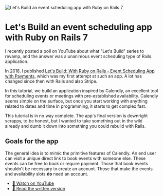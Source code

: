 ![Let's Build an event scheduling app with Ruby on Rails 7](https://f001.backblazeb2.com/file/webcrunch/event-scheduling-app-rails-7-cover.jpg)

# Let's Build an event scheduling app with Ruby on Rails 7


I recently posted a poll on YouTube about what "Let's Build" series to revamp, and the answer was a unanimous event scheduling type of Rails application.

In 2018, I published [Let's Build: With Ruby on Rails - Event Scheduling App with Payments](https://web-crunch.com/posts/lets-build-ruby-on-rails-event-scheduling-app-payments), which was my first attempt at such an app. A lot has changed since then with Rails and also Stripe.

In this tutorial, we build an application inspired by Calendly, an excellent tool for scheduling events or meetings with pre-established availability. Calendly seems simple on the surface, but once you start working with anything related to dates and time in programming, it starts to get complex fast.

This tutorial is in no way complete. The app's final version is downright scrappy, to be honest, but I wanted to take something out in the wild already and dumb it down into something you could rebuild with Rails.

## Goals for the app

The general idea is to mimic the primitive features of Calendly. An end user can visit a unique direct link to book events with someone else. These events can be free to book or require payment. Those that book events shouldn't be necessary to create an account. Those that make the events and availability slots **do** need an account.


- [🎥 Watch on YouTube](https://youtu.be/BMyqpMuqIUE)
- [📕 Read the written version](https://web-crunch.com/posts/event-scheduling-app-rails-7)
